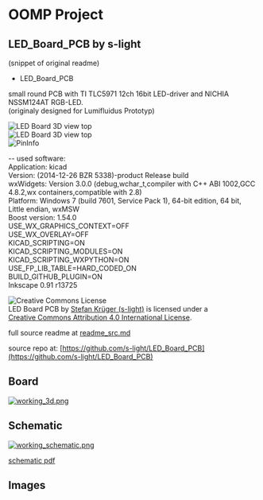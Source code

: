 # OOMP Project  
## LED_Board_PCB  by s-light  
  
(snippet of original readme)  
  
- LED_Board_PCB  
  
small round PCB with TI TLC5971 12ch 16bit LED-driver and NICHIA NSSM124AT RGB-LED.    
(originaly designed for Lumifluidus Prototyp)  
  
  
![LED Board 3D view top](export/LED_Board_PCB_brd_3D.png)  
![LED Board 3D view top](export/LED_Board_PCB_brd_3D_2.png)  
![PinInfo](doc/LED_Board_PinInfo.png)  
  
<!-- file format / software information -->  
-- used software:    
    Application: kicad    
    Version: (2014-12-26 BZR 5338)-product Release build    
    wxWidgets: Version 3.0.0 (debug,wchar_t,compiler with C++ ABI 1002,GCC 4.8.2,wx containers,compatible with 2.8)      
    Platform: Windows 7 (build 7601, Service Pack 1), 64-bit edition, 64 bit, Little endian, wxMSW    
    Boost version: 1.54.0    
        USE_WX_GRAPHICS_CONTEXT=OFF    
        USE_WX_OVERLAY=OFF    
        KICAD_SCRIPTING=ON    
        KICAD_SCRIPTING_MODULES=ON    
        KICAD_SCRIPTING_WXPYTHON=ON    
        USE_FP_LIB_TABLE=HARD_CODED_ON    
        BUILD_GITHUB_PLUGIN=ON  
    Inkscape 0.91 r13725  
  
<!-- License info -->  
![Creative Commons License](https://i.creativecommons.org/l/by/4.0/88x31.png)     
LED Board PCB by [Stefan Krüger (s-light)](https://github.com/s-light/LED_Board_PCB) is licensed under a    
[Creative Commons Attribution 4.0 International License](http://creativecommons.org/licenses/by/4.0/).  
  
  full source readme at [readme_src.md](readme_src.md)  
  
source repo at: [https://github.com/s-light/LED_Board_PCB](https://github.com/s-light/LED_Board_PCB)  
## Board  
  
[![working_3d.png](working_3d_600.png)](working_3d.png)  
## Schematic  
  
[![working_schematic.png](working_schematic_600.png)](working_schematic.png)  
  
[schematic pdf](working_schematic.pdf)  
## Images  

